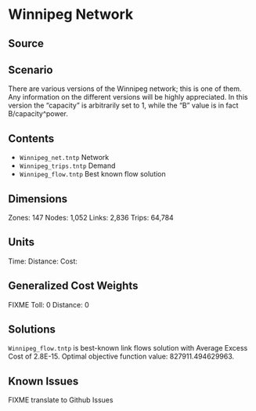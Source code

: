# Winnipeg Network

## Source

## Scenario
There are various versions of the Winnipeg network; this is one of them. Any information on the different versions will be highly appreciated. In this version the “capacity” is arbitrarily set to 1, while the “B” value is in fact B/capacity^power.

## Contents

 - `Winnipeg_net.tntp` Network  
 - `Winnipeg_trips.tntp` Demand  
 - `Winnipeg_flow.tntp`  Best known flow solution   

## Dimensions
Zones: 147
Nodes: 1,052
Links: 2,836
Trips: 64,784 

## Units
Time: 
Distance: 
Cost: 

## Generalized Cost Weights
FIXME
Toll: 0
Distance: 0

## Solutions
`Winnipeg_flow.tntp` is best-known link flows solution with Average Excess Cost of 2.8E-15. Optimal objective function value: 827911.494629963.

## Known Issues
FIXME translate to Github Issues
